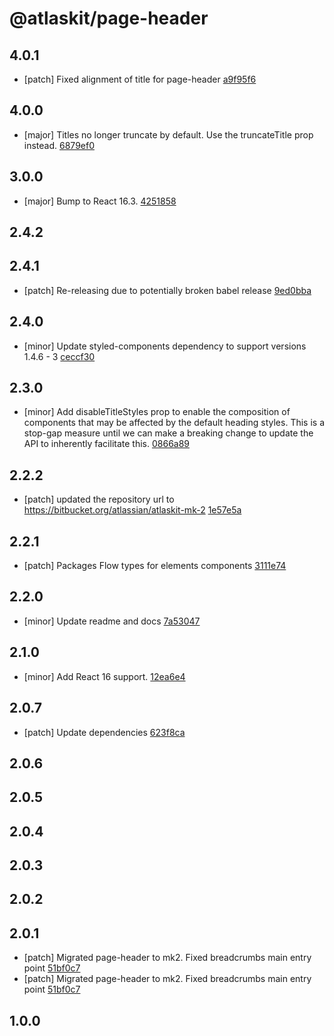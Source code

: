 # @atlaskit/page-header

## 4.0.1
- [patch] Fixed alignment of title for page-header [a9f95f6](https://bitbucket.org/atlassian/atlaskit-mk-2/commits/a9f95f6)

## 4.0.0
- [major] Titles no longer truncate by default. Use the truncateTitle prop instead. [6879ef0](https://bitbucket.org/atlassian/atlaskit-mk-2/commits/6879ef0)

## 3.0.0
- [major] Bump to React 16.3. [4251858](https://bitbucket.org/atlassian/atlaskit-mk-2/commits/4251858)

## 2.4.2

## 2.4.1
- [patch] Re-releasing due to potentially broken babel release [9ed0bba](https://bitbucket.org/atlassian/atlaskit-mk-2/commits/9ed0bba)

## 2.4.0
- [minor] Update styled-components dependency to support versions 1.4.6 - 3 [ceccf30](https://bitbucket.org/atlassian/atlaskit-mk-2/commits/ceccf30)

## 2.3.0
- [minor] Add disableTitleStyles prop to enable the composition of components that may be affected by the default heading styles. This is a stop-gap measure until we can make a breaking change to update the API to inherently facilitate this. [0866a89](https://bitbucket.org/atlassian/atlaskit-mk-2/commits/0866a89)

## 2.2.2
- [patch] updated the repository url to https://bitbucket.org/atlassian/atlaskit-mk-2 [1e57e5a](https://bitbucket.org/atlassian/atlaskit-mk-2/commits/1e57e5a)

## 2.2.1
- [patch] Packages Flow types for elements components [3111e74](https://bitbucket.org/atlassian/atlaskit-mk-2/commits/3111e74)

## 2.2.0
- [minor] Update readme and docs [7a53047](https://bitbucket.org/atlassian/atlaskit-mk-2/commits/7a53047)

## 2.1.0
- [minor] Add React 16 support. [12ea6e4](https://bitbucket.org/atlassian/atlaskit-mk-2/commits/12ea6e4)

## 2.0.7

- [patch] Update dependencies [623f8ca](https://bitbucket.org/atlassian/atlaskit-mk-2/commits/623f8ca)

## 2.0.6

## 2.0.5

## 2.0.4

## 2.0.3

## 2.0.2

## 2.0.1
- [patch] Migrated page-header to mk2. Fixed breadcrumbs main entry point [51bf0c7](https://bitbucket.org/atlassian/atlaskit-mk-2/commits/51bf0c7)
- [patch] Migrated page-header to mk2. Fixed breadcrumbs main entry point [51bf0c7](https://bitbucket.org/atlassian/atlaskit-mk-2/commits/51bf0c7)

## 1.0.0